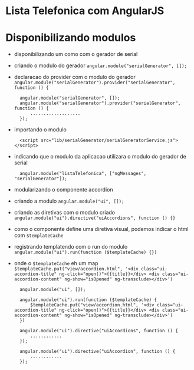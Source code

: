 # Lista Telefonica com AngularJS

# Disponibilizando modulos

* disponibilizando um como com o gerador de serial
* criando o modulo do gerador `angular.module("serialGenerator", []);`
* declaracao do provider com o modulo do gerador `angular.module("serialGenerator").provider("serialGenerator", function () {`

        angular.module("serialGenerator", []);
        angular.module("serialGenerator").provider("serialGenerator", function () {
            ...................
        }); 
        
* importando o modulo

        <script src="lib/serialGenerator/serialGeneratorService.js"></script>
        
* indicando que o modulo da aplicacao utilizara o modulo do gerador de serial

        angular.module("listaTelefonica", ["ngMessages", "serialGenerator"]); 
        
* modularizando o componente accordion
* criando a modulo `angular.module("ui", []);`
* criando as diretivas com o modulo criado `angular.module("ui").directive("uiAccordions", function () {}`
* como o componente define uma diretiva visual, podemos indicar o html com `$templateCache`   
* registrando templatendo com o run do modulo `angular.module("ui").run(function ($templateCache) {})`
* onde o `$templateCache` eh um map `$templateCache.put("view/accordion.html", '<div class="ui-accordion-title" ng-click="open()">{{title}}</div> <div class="ui-accordion-content" ng-show="isOpened" ng-transclude></div>')`


        angular.module("ui", []);
        
        angular.module("ui").run(function ($templateCache) {
            $templateCache.put("view/accordion.html", '<div class="ui-accordion-title" ng-click="open()">{{title}}</div> <div class="ui-accordion-content" ng-show="isOpened" ng-transclude></div>')
        })
        
        angular.module("ui").directive("uiAccordions", function () {
            ............
        });
        
        angular.module("ui").directive("uiAccordion", function () {
            ............
        });      
        
                  